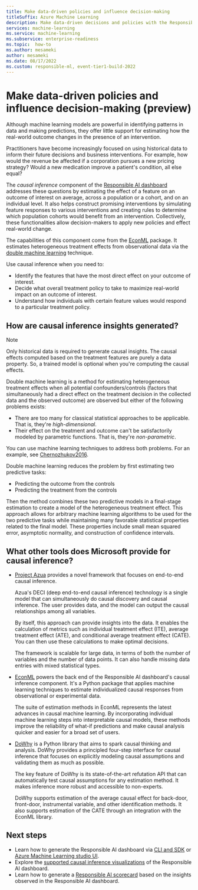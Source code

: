 ```yaml
---
title: Make data-driven policies and influence decision-making 
titleSuffix: Azure Machine Learning
description: Make data-driven decisions and policies with the Responsible AI dashboard's integration of the causal analysis tool EconML. 
services: machine-learning
ms.service: machine-learning
ms.subservice: enterprise-readiness
ms.topic:  how-to
ms.author: mesameki
author: mesameki
ms.date: 08/17/2022
ms.custom: responsible-ml, event-tier1-build-2022
---
```


# Make data-driven policies and influence decision-making (preview)

Although machine learning models are powerful in identifying patterns in data and making predictions, they offer little support for estimating how the real-world outcome changes in the presence of an intervention. 

Practitioners have become increasingly focused on using historical data to inform their future decisions and business interventions. For example, how would the revenue be affected if a corporation pursues a new pricing strategy? Would a new medication improve a patient's condition, all else equal?

The *causal inference* component of the [Responsible AI dashboard](concept-responsible-ai-dashboard.md) addresses these questions by estimating the effect of a feature on an outcome of interest on average, across a population or a cohort, and on an individual level. It also helps construct promising interventions by simulating feature responses to various interventions and creating rules to determine which population cohorts would benefit from an intervention. Collectively, these functionalities allow decision-makers to apply new policies and effect real-world change.

The capabilities of this component come from the [EconML](https://github.com/Microsoft/EconML) package. It estimates heterogeneous treatment effects from observational data via the [double machine learning](https://econml.azurewebsites.net/spec/estimation/dml.html) technique.

Use causal inference when you need to:

- Identify the features that have the most direct effect on your outcome of interest.
- Decide what overall treatment policy to take to maximize real-world impact on an outcome of interest.
- Understand how individuals with certain feature values would respond to a particular treatment policy.

## How are causal inference insights generated?

>[!NOTE]
> Only historical data is required to generate causal insights. The causal effects computed based on the treatment features are purely a data property. So, a trained model is optional when you're computing the causal effects.

Double machine learning is a method for estimating heterogeneous treatment effects when all potential confounders/controls (factors that simultaneously had a direct effect on the treatment decision in the collected data and the observed outcome) are observed but either of the following problems exists:

- There are too many for classical statistical approaches to be applicable. That is, they're *high-dimensional*.
- Their effect on the treatment and outcome can't be satisfactorily modeled by parametric functions. That is, they're *non-parametric*. 

You can use machine learning techniques to address both problems. For an example, see [Chernozhukov2016](https://econml.azurewebsites.net/spec/references.html#chernozhukov2016).

Double machine learning reduces the problem by first estimating two predictive tasks:

- Predicting the outcome from the controls
- Predicting the treatment from the controls  

Then the method combines these two predictive models in a final-stage estimation to create a model of the heterogeneous treatment effect. This approach allows for arbitrary machine learning algorithms to be used for the two predictive tasks while maintaining many favorable statistical properties related to the final model. These properties include small mean squared error, asymptotic normality, and construction of confidence intervals.

## What other tools does Microsoft provide for causal inference?

- [Project Azua](https://www.microsoft.com/research/project/project_azua/) provides a novel framework that focuses on end-to-end causal inference. 

  Azua's DECI (deep end-to-end causal inference) technology is a single model that can simultaneously do causal discovery and causal inference. The user provides data, and the model can output the causal relationships among all variables. 
  
  By itself, this approach can provide insights into the data. It enables the calculation of metrics such as individual treatment effect (ITE), average treatment effect (ATE), and conditional average treatment effect (CATE). You can then use these calculations to make optimal decisions. 

  The framework is scalable for large data, in terms of both the number of variables and the number of data points. It can also handle missing data entries with mixed statistical types.

- [EconML](https://www.microsoft.com/research/project/econml/) powers the back end of the Responsible AI dashboard's causal inference component. It's a Python package that applies machine learning techniques to estimate individualized causal responses from observational or experimental data. 

  The suite of estimation methods in EconML represents the latest advances in causal machine learning. By incorporating individual machine learning steps into interpretable causal models, these methods improve the reliability of what-if predictions and make causal analysis quicker and easier for a broad set of users.

- [DoWhy](https://py-why.github.io/dowhy/) is a Python library that aims to spark causal thinking and analysis. DoWhy provides a principled four-step interface for causal inference that focuses on explicitly modeling causal assumptions and validating them as much as possible. 

  The key feature of DoWhy is its state-of-the-art refutation API that can automatically test causal assumptions for any estimation method. It makes inference more robust and accessible to non-experts. 

  DoWhy supports estimation of the average causal effect for back-door, front-door, instrumental variable, and other identification methods. It also supports estimation of the CATE through an integration with the EconML library.

## Next steps

- Learn how to generate the Responsible AI dashboard via [CLI and SDK](how-to-responsible-ai-dashboard-sdk-cli.md) or [Azure Machine Learning studio UI](how-to-responsible-ai-dashboard-ui.md).
- Explore the [supported causal inference visualizations](how-to-responsible-ai-dashboard.md#causal-analysis) of the Responsible AI dashboard.
- Learn how to generate a [Responsible AI scorecard](how-to-responsible-ai-scorecard.md) based on the insights observed in the Responsible AI dashboard.
